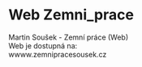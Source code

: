 # Web Zemni_prace
 Martin Soušek - Zemní práce (Web)  
 Web je dostupná na:  
 wwww.zemnipracesousek.cz
